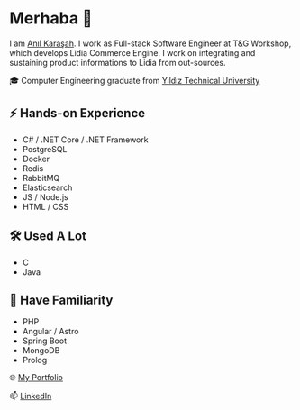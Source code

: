 # Merhaba 👋

I am [Anıl Karaşah](https://www.anilkarasah.com/). I work as Full-stack Software Engineer at T&G Workshop, which develops Lidia Commerce Engine. I work on integrating and sustaining product informations to Lidia from out-sources.

🎓 Computer Engineering graduate from [Yıldız Technical University](https://yildiz.edu.tr/)

## ⚡ Hands-on Experience
- C# / .NET Core / .NET Framework
- PostgreSQL
- Docker
- Redis
- RabbitMQ
- Elasticsearch
- JS / Node.js
- HTML / CSS

## 🛠️ Used A Lot
- C
- Java

## 🔭 Have Familiarity
- PHP
- Angular / Astro
- Spring Boot
- MongoDB
- Prolog

🌐 [My Portfolio](https://www.anilkarasah.com/)

📫 [LinkedIn](https://www.linkedin.com/in/anilkarasah/)
